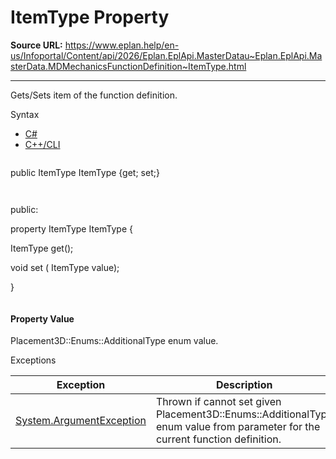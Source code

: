 # ItemType Property

**Source URL:** https://www.eplan.help/en-us/Infoportal/Content/api/2026/Eplan.EplApi.MasterDatau~Eplan.EplApi.MasterData.MDMechanicsFunctionDefinition~ItemType.html

---

Gets/Sets item of the function definition.

Syntax

- [C#](#i-syntax-CS)
- [C++/CLI](#i-syntax-CPP2005)

```
```
public ItemType ItemType {get; set;}
```
```

```
```
public:

property ItemType ItemType {

   ItemType get();

   void set (    ItemType value);

}
```
```

#### Property Value

Placement3D::Enums::AdditionalType enum value.

Exceptions

| Exception | Description |
| --- | --- |
| [System.ArgumentException](#) | Thrown if cannot set given Placement3D::Enums::AdditionalType enum value from parameter for the current function definition. |
